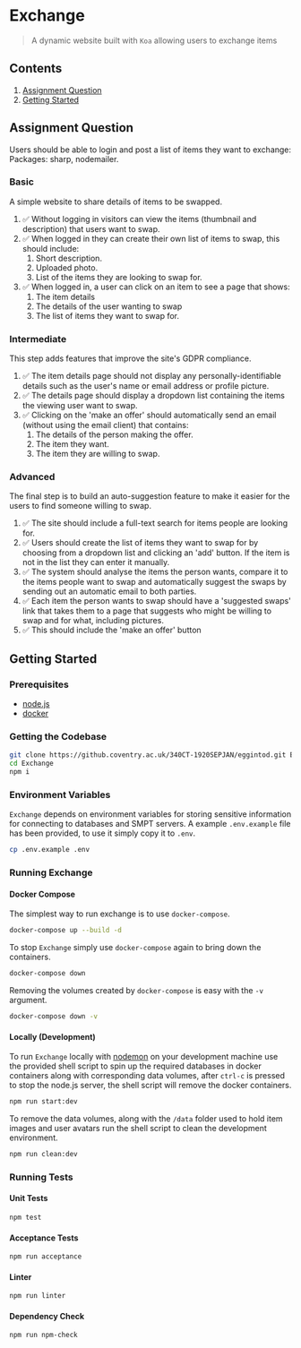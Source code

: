 # Exchange

> A dynamic website built with `Koa` allowing users to exchange items

## Contents

1. [Assignment Question](#Assignment-Question)
1. [Getting Started](#Getting-Started)

## Assignment Question

Users should be able to login and post a list of items they want to exchange:
Packages: sharp, nodemailer.

### Basic

A simple website to share details of items to be swapped.

1. ✅ Without logging in visitors can view the items (thumbnail and description) that users want to swap.
2. ✅ When logged in they can create their own list of items to swap, this should include:
    1. Short description.
    2. Uploaded photo.
    3. List of the items they are looking to swap for.
3. ✅ When logged in, a user can click on an item to see a page that shows:
    1. The item details
    2. The details of the user wanting to swap
    3. The list of items they want to swap for.

### Intermediate

This step adds features that improve the site's GDPR compliance.

1. ✅ The item details page should not display any personally-identifiable details such as the user's name or email address or profile picture.
2. ✅ The details page should display a dropdown list containing the items the viewing user want to swap.
3. ✅ Clicking on the 'make an offer' should automatically send an email (without using the email client) that contains:
    1. The details of the person making the offer.
    2. The item they want.
    3. The item they are willing to swap.

### Advanced

The final step is to build an auto-suggestion feature to make it easier for the users to find someone willing to swap.

1. ✅ The site should include a full-text search for items people are looking for.
2. ✅ Users should create the list of items they want to swap for by choosing from a dropdown list and clicking an 'add' button. If the item is not in the list they can enter it manually.
3. ✅ The system should analyse the items the person wants, compare it to the items people want to swap and automatically suggest the swaps by sending out an automatic email to both parties.
4. ✅ Each item the person wants to swap should have a 'suggested swaps' link that takes them to a page that suggests who might be willing to swap and for what, including pictures.
5. ✅ This should include the 'make an offer' button

## Getting Started

### Prerequisites

- [node.js](https://nodejs.org/)
- [docker](https://www.docker.com/)

### Getting the Codebase

``` bash
git clone https://github.coventry.ac.uk/340CT-1920SEPJAN/eggintod.git Exchange
cd Exchange
npm i
```

### Environment Variables

`Exchange` depends on environment variables for storing sensitive information for connecting to databases and SMPT servers. A example `.env.example` file has been provided, to use it simply copy it to `.env`.

``` bash
cp .env.example .env
```

### Running Exchange

#### Docker Compose

The simplest way to run exchange is to use `docker-compose`.

``` bash
docker-compose up --build -d
```

To stop `Exchange` simply use `docker-compose` again to bring down the containers.

``` bash
docker-compose down
```

Removing the volumes created by `docker-compose` is easy with the `-v` argument.

``` bash
docker-compose down -v
```

#### Locally (Development)

To run `Exchange` locally with [nodemon](https://github.com/remy/nodemon/) on your development machine use the provided shell script to spin up the required databases in docker containers along with corresponding data volumes, after `ctrl-c` is pressed to stop the node.js server, the shell script will remove the docker containers.

``` bash
npm run start:dev
```

To remove the data volumes, along with the `/data` folder used to hold item images and user avatars run the shell script to clean the development environment.

``` bash
npm run clean:dev
```

### Running Tests

#### Unit Tests

``` bash
npm test
```

#### Acceptance Tests

``` bash
npm run acceptance
```

#### Linter

``` bash
npm run linter
```

#### Dependency Check

``` bash
npm run npm-check
```
